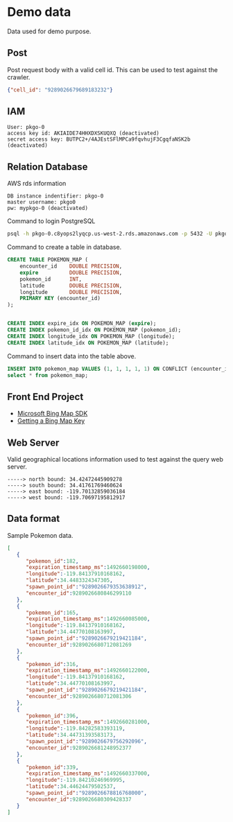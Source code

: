 # Demo data
Data used for demo purpose.

## Post
Post request body with a valid cell id. This can be used to test against the crawler.
```json
{"cell_id": "9289026679689183232"}
```

## IAM
```
User: pkgo-0
access key id: AKIAIDE74HHXDXSKUQXQ (deactivated)
secret access key: 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 (deactivated)
```

## Relation Database
AWS rds information
```
DB instance indentifier: pkgo-0
master username: pkgo0
pw: mypkgo-0 (deactivated)
```

Command to login PostgreSQL
```bash
psql -h pkgo-0.c8yops2lyqcp.us-west-2.rds.amazonaws.com -p 5432 -U pkgo0
```

Command to create a table in database.
```sql
CREATE TABLE POKEMON_MAP (
    encounter_id    DOUBLE PRECISION,
    expire          DOUBLE PRECISION,
    pokemon_id      INT,
    latitude        DOUBLE PRECISION,
    longitude       DOUBLE PRECISION,
    PRIMARY KEY (encounter_id)
);


CREATE INDEX expire_idx ON POKEMON_MAP (expire);
CREATE INDEX pokemon_id_idx ON POKEMON_MAP (pokemon_id);
CREATE INDEX longitude_idx ON POKEMON_MAP (longitude);
CREATE INDEX latitude_idx ON POKEMON_MAP (latitude);
```

Command to insert data into the table above.
```sql
INSERT INTO pokemon_map VALUES (1, 1, 1, 1, 1) ON CONFLICT (encounter_id) DO NOTHING;
select * from pokemon_map;
```


## Front End Project
- [Microsoft Bing Map SDK](https://www.bing.com/api/maps/sdkrelease/mapcontrol/isdk#overview)
- [Getting a Bing Map Key](https://msdn.microsoft.com/en-us/library/ff428642.aspx)


## Web Server
Valid geographical locations information used to test against the query web server.
```
-----> north bound: 34.42472445909278
-----> south bound: 34.41761769460624
-----> east bound: -119.70132859036184
-----> west bound: -119.70697195812917
```


## Data format
Sample Pokemon data.
```json
[  
   {  
      "pokemon_id":182,
      "expiration_timestamp_ms":1492660198000,
      "longitude":-119.84137910168162,
      "latitude":34.4483324347305,
      "spawn_point_id":"9289026679353638912",
      "encounter_id":9289026680846299110
   },
   {  
      "pokemon_id":165,
      "expiration_timestamp_ms":1492660085000,
      "longitude":-119.84137910168162,
      "latitude":34.44770108163997,
      "spawn_point_id":"9289026679219421184",
      "encounter_id":9289026680712081269
   },
   {  
      "pokemon_id":316,
      "expiration_timestamp_ms":1492660122000,
      "longitude":-119.84137910168162,
      "latitude":34.44770108163997,
      "spawn_point_id":"9289026679219421184",
      "encounter_id":9289026680712081306
   },
   {  
      "pokemon_id":396,
      "expiration_timestamp_ms":1492660281000,
      "longitude":-119.84282583393119,
      "latitude":34.44731393583173,
      "spawn_point_id":"9289026679756292096",
      "encounter_id":9289026681248952377
   },
   {  
      "pokemon_id":339,
      "expiration_timestamp_ms":1492660337000,
      "longitude":-119.84210246969995,
      "latitude":34.44624479502537,
      "spawn_point_id":"9289026678816768000",
      "encounter_id":9289026680309428337
   }
]
```